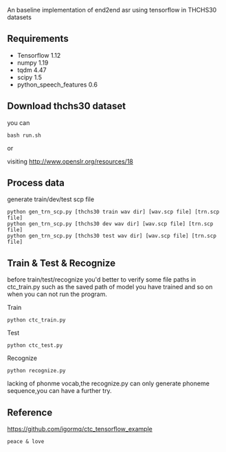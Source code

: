 An baseline implementation of end2end asr using tensorflow in THCHS30 datasets 

## Requirements ##

* Tensorflow 1.12
* numpy 1.19
* tqdm 4.47
* scipy 1.5
* python_speech_features 0.6 

## Download thchs30 dataset ##
you can
```
bash run.sh
```
or 

visiting http://www.openslr.org/resources/18
## Process data ##

generate train/dev/test scp file

```
python gen_trn_scp.py [thchs30 train wav dir] [wav.scp file] [trn.scp file]
python gen_trn_scp.py [thchs30 dev wav dir] [wav.scp file] [trn.scp file]
python gen_trn_scp.py [thchs30 test wav dir] [wav.scp file] [trn.scp file]
```

## Train & Test & Recognize ##

before train/test/recognize you'd better to verify some file paths in ctc_train.py such as the saved path of model you have trained and so on when you can not run the program.  

Train

```
python ctc_train.py
```

Test

```
python ctc_test.py
```

Recognize

```
python recognize.py
```

lacking of phonme vocab,the recognize.py can only generate phoneme sequence,you can have a further try.

## Reference ##

https://github.com/igormq/ctc_tensorflow_example




```
peace & love
```
